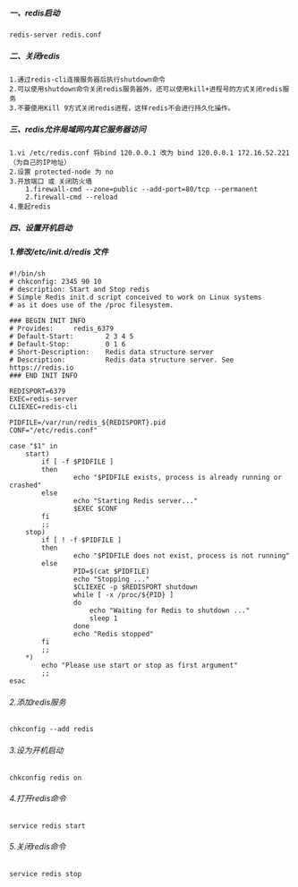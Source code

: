 ##### 一、redis启动
	redis-server redis.conf
	
##### 二、关闭redis
	1.通过redis-cli连接服务器后执行shutdown命令
	2.可以使用shutdown命令关闭redis服务器外，还可以使用kill+进程号的方式关闭redis服务
	3.不要使用Kill 9方式关闭redis进程，这样redis不会进行持久化操作。
	
##### 三、redis允许局域网内其它服务器访问
	1.vi /etc/redis.conf 将bind 120.0.0.1 改为 bind 120.0.0.1 172.16.52.221（为自己的IP地址）
	2.设置 protected-node 为 no
	3.开放端口 或 关闭防火墙
		1.firewall-cmd --zone=public --add-port=80/tcp --permanent
		2.firewall-cmd --reload
	4.重起redis
	
##### 四、设置开机启动
##### 1.修改/etc/init.d/redis 文件
```shell
#!/bin/sh
# chkconfig: 2345 90 10  
# description: Start and Stop redis
# Simple Redis init.d script conceived to work on Linux systems
# as it does use of the /proc filesystem.

### BEGIN INIT INFO
# Provides:     redis_6379
# Default-Start:        2 3 4 5
# Default-Stop:         0 1 6
# Short-Description:    Redis data structure server
# Description:          Redis data structure server. See https://redis.io
### END INIT INFO

REDISPORT=6379
EXEC=redis-server
CLIEXEC=redis-cli

PIDFILE=/var/run/redis_${REDISPORT}.pid
CONF="/etc/redis.conf"

case "$1" in
    start)
        if [ -f $PIDFILE ]
        then
                echo "$PIDFILE exists, process is already running or crashed"
        else
                echo "Starting Redis server..."
                $EXEC $CONF
        fi
        ;;
    stop)
        if [ ! -f $PIDFILE ]
        then
                echo "$PIDFILE does not exist, process is not running"
        else
                PID=$(cat $PIDFILE)
                echo "Stopping ..."
                $CLIEXEC -p $REDISPORT shutdown
                while [ -x /proc/${PID} ]
                do
                    echo "Waiting for Redis to shutdown ..."
                    sleep 1
                done
                echo "Redis stopped"
        fi
        ;;
    *)
        echo "Please use start or stop as first argument"
        ;;
esac
```	
###### 2.添加redis服务
	chkconfig --add redis			
###### 3.设为开机启动
	chkconfig redis on			
###### 4.打开redis命令
	service redis start			
###### 5.关闭redis命令
	service redis stop